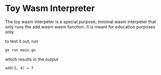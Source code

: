 # Toy Wasm Interpreter

The toy wasm interpeter is a special purpose, minimal wasm interpeter that only runs the add.wasm wasm function. It is meant for education purposes only.

to test it out, run

```bash
go run main.go
```

which results in the output 

```
add(3, 4) = 7
```